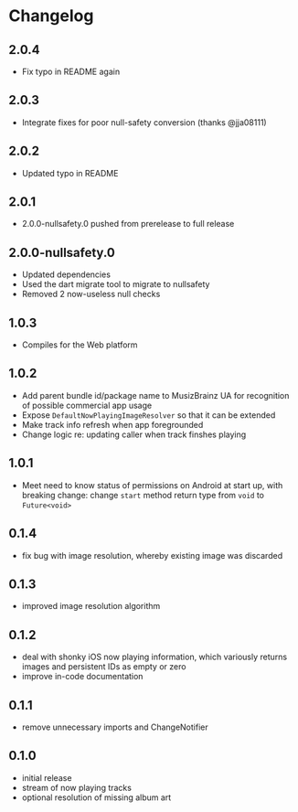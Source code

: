 # Changelog

## 2.0.4
- Fix typo in README again

## 2.0.3
- Integrate fixes for poor null-safety conversion (thanks @jja08111)

## 2.0.2
- Updated typo in README

## 2.0.1
- 2.0.0-nullsafety.0 pushed from prerelease to full release

## 2.0.0-nullsafety.0
- Updated dependencies
- Used the dart migrate tool to migrate to nullsafety
- Removed 2 now-useless null checks

## 1.0.3
- Compiles for the Web platform

## 1.0.2
- Add parent bundle id/package name to MusizBrainz UA for recognition of possible commercial app usage
- Expose `DefaultNowPlayingImageResolver` so that it can be extended
- Make track info refresh when app foregrounded
- Change logic re: updating caller when track finshes playing

## 1.0.1
- Meet need to know status of permissions on Android at start up, with breaking change: change `start` method return type from `void` to `Future<void>`

## 0.1.4
- fix bug with image resolution, whereby existing image was discarded

## 0.1.3
- improved image resolution algorithm

## 0.1.2
- deal with shonky iOS now playing information, which variously returns
  images and persistent IDs as empty or zero
- improve in-code documentation

## 0.1.1
- remove unnecessary imports and ChangeNotifier

## 0.1.0
- initial release
- stream of now playing tracks
- optional resolution of missing album art
